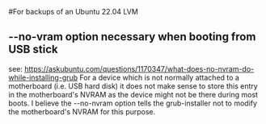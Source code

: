 #For backups of an Ubuntu 22.04 LVM


## --no-vram option necessary when booting from USB stick
see: https://askubuntu.com/questions/1170347/what-does-no-nvram-do-while-installing-grub
For a device which is not normally attached to a motherboard (i.e. USB hard disk) it does not make sense to store this entry in the motherboard's NVRAM as the device might not be there during most boots. I believe the --no-nvram option tells the grub-installer not to modify the motherboard's NVRAM for this purpose.


